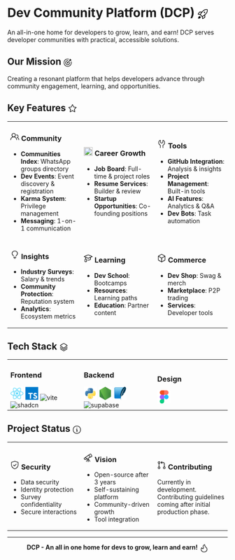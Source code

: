 <!-- Shawal Mbalire -->
# Dev Community Platform (DCP) <img src="https://raw.githubusercontent.com/primer/octicons/main/icons/rocket-24.svg" width="24" height="24" align="center"/>

An all-in-one home for developers to grow, learn, and earn! DCP serves developer communities with practical, accessible solutions.

## Our Mission <img src="https://raw.githubusercontent.com/primer/octicons/main/icons/goal-24.svg" width="20" height="20" align="center"/>

Creating a resonant platform that helps developers advance through community engagement, learning, and opportunities.

## Key Features <img src="https://raw.githubusercontent.com/primer/octicons/main/icons/star-24.svg" width="20" height="20" align="center"/>

<table>
<tr>
<td width="33%">

### <img src="https://raw.githubusercontent.com/primer/octicons/main/icons/people-24.svg" width="20" height="20"/> Community
- **Communities Index**: WhatsApp groups directory
- **Dev Events**: Event discovery & registration
- **Karma System**: Privilege management
- **Messaging**: 1-on-1 communication

</td>
<td width="33%">

### <img src="https://raw.githubusercontent.com/primer/octicons/main/icons/graph-24.svg" width="20" height="20"/> Career Growth
- **Job Board**: Full-time & project roles
- **Resume Services**: Builder & review
- **Startup Opportunities**: Co-founding positions

</td>
<td width="33%">

### <img src="https://raw.githubusercontent.com/primer/octicons/main/icons/tools-24.svg" width="20" height="20"/> Tools
- **GitHub Integration**: Analysis & insights
- **Project Management**: Built-in tools
- **AI Features**: Analytics & Q&A
- **Dev Bots**: Task automation

</td>
</tr>
<tr>
<td>

### <img src="https://raw.githubusercontent.com/primer/octicons/main/icons/light-bulb-24.svg" width="20" height="20"/> Insights
- **Industry Surveys**: Salary & trends
- **Community Protection**: Reputation system
- **Analytics**: Ecosystem metrics

</td>
<td>

### <img src="https://raw.githubusercontent.com/primer/octicons/main/icons/mortar-board-24.svg" width="20" height="20"/> Learning
- **Dev School**: Bootcamps
- **Resources**: Learning paths
- **Education**: Partner content

</td>
<td>

### <img src="https://raw.githubusercontent.com/primer/octicons/main/icons/package-24.svg" width="20" height="20"/> Commerce
- **Dev Shop**: Swag & merch
- **Marketplace**: P2P trading
- **Services**: Developer tools

</td>
</tr>
</table>

## Tech Stack <img src="https://raw.githubusercontent.com/primer/octicons/main/icons/stack-24.svg" width="20" height="20" align="center"/>

<table>
<tr>
<td width="33%">

### Frontend
<div align="left">
  <img src="https://raw.githubusercontent.com/devicons/devicon/master/icons/react/react-original.svg" alt="react" width="30" height="30"/>
  <img src="https://raw.githubusercontent.com/devicons/devicon/master/icons/typescript/typescript-original.svg" alt="typescript" width="30" height="30"/>
  <img src="https://vitejs.dev/logo.svg" alt="vite" width="30" height="30"/>
  <img src="https://avatars.githubusercontent.com/u/139895814?s=200&v=4" alt="shadcn" width="30" height="30"/>
</div>

</td>
<td width="33%">

### Backend
<div align="left">
  <img src="https://raw.githubusercontent.com/devicons/devicon/master/icons/python/python-original.svg" alt="python" width="30" height="30"/>
  <img src="https://raw.githubusercontent.com/devicons/devicon/master/icons/nodejs/nodejs-original.svg" alt="nodejs" width="30" height="30"/>
  <img src="https://raw.githubusercontent.com/devicons/devicon/master/icons/sqlite/sqlite-original.svg" alt="sqlite" width="30" height="30"/>
  <img src="https://seeklogo.com/images/S/supabase-logo-DCC676FFE2-seeklogo.com.png" alt="supabase" width="30" height="30"/>
</div>

</td>
<td width="33%">

### Design
<div align="left">
  <img src="https://raw.githubusercontent.com/devicons/devicon/master/icons/figma/figma-original.svg" alt="figma" width="30" height="30"/>
</div>

</td>
</tr>
</table>

## Project Status <img src="https://raw.githubusercontent.com/primer/octicons/main/icons/info-24.svg" width="20" height="20" align="center"/>

<table>
<tr>
<td width="33%">

### <img src="https://raw.githubusercontent.com/primer/octicons/main/icons/shield-check-24.svg" width="20" height="20"/> Security
- Data security
- Identity protection
- Survey confidentiality
- Secure interactions

</td>
<td width="33%">

### <img src="https://raw.githubusercontent.com/primer/octicons/main/icons/telescope-24.svg" width="20" height="20"/> Vision
- Open-source after 3 years
- Self-sustaining platform
- Community-driven growth
- Tool integration

</td>
<td width="33%">

### <img src="https://raw.githubusercontent.com/primer/octicons/main/icons/git-pull-request-24.svg" width="20" height="20"/> Contributing
Currently in development. 
Contributing guidelines coming 
after initial production phase.

</td>
</tr>
</table>

---

<div align="center">
<strong>DCP - An all in one home for devs to grow, learn and earn!</strong> <img src="https://raw.githubusercontent.com/primer/octicons/main/icons/flame-24.svg" width="20" height="20" align="center"/>
</div>
